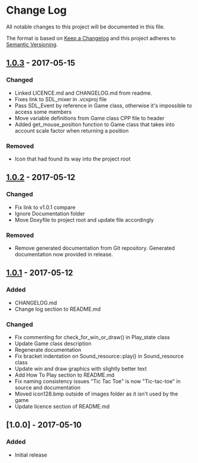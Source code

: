 # Change Log
All notable changes to this project will be documented in this file.

The format is based on [Keep a Changelog](http://keepachangelog.com/)
and this project adheres to [Semantic Versioning](http://semver.org/).

## [1.0.3] - 2017-05-15
### Changed
- Linked LICENCE.md and CHANGELOG.md from readme.
- Fixes link to SDL_mixer in .vcxproj file
- Pass SDL_Event by reference in Game class, otherwise it's impossible to 
  access some members
- Move variable definitions from Game class CPP file to header
- Added get_mouse_position function to Game class that takes into account 
  scale factor when returning a position

### Removed 
- Icon that had found its way into the project root

## [1.0.2] - 2017-05-12
### Changed
- Fix link to v1.0.1 compare
- Ignore Documentation folder
- Move Doxyfile to project root and update file accordingly

### Removed 
- Remove generated documentation from Git repository. Generated documentation
  now provided in release.

## [1.0.1] - 2017-05-12
### Added
- CHANGELOG.md
- Change log section to README.md

### Changed
- Fix commenting for check_for_win_or_draw() in Play_state class
- Update Game class description
- Regenerate documentation
- Fix bracket indentation on Sound_resource::play() in Sound_resource class
- Update win and draw graphics with slightly better text
- Add How To Play section to README.md
- Fix naming consistency issues "Tic Tac Toe" is now "Tic-tac-toe" in source 
  and documentation
- Moved icon128.bmp outside of images folder as it isn't used by the game
- Update licence section of README.md

## [1.0.0] - 2017-05-10
### Added
- Initial release

[1.0.3]: https://github.com/chriskempson/cpp-tic-tac-toe/compare/v1.0.2...v1.0.3
[1.0.2]: https://github.com/chriskempson/cpp-tic-tac-toe/compare/v1.0.1...v1.0.2
[1.0.1]: https://github.com/chriskempson/cpp-tic-tac-toe/compare/v1.0.0...v1.0.1
